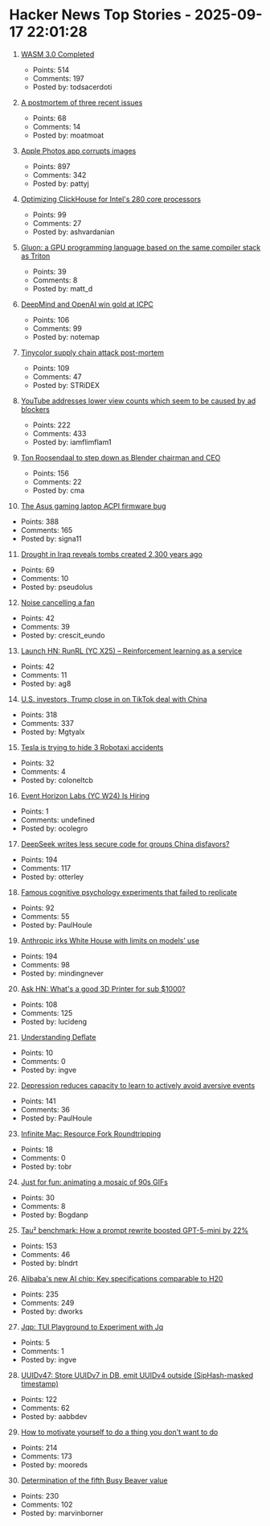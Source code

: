 # Hacker News Top Stories - 2025-09-17 22:01:28

1. [WASM 3.0 Completed](https://webassembly.org/news/2025-09-17-wasm-3.0/)
   - Points: 514
   - Comments: 197
   - Posted by: todsacerdoti

2. [A postmortem of three recent issues](https://www.anthropic.com/engineering/a-postmortem-of-three-recent-issues)
   - Points: 68
   - Comments: 14
   - Posted by: moatmoat

3. [Apple Photos app corrupts images](https://tenderlovemaking.com/2025/09/17/apple-photos-app-corrupts-images/)
   - Points: 897
   - Comments: 342
   - Posted by: pattyj

4. [Optimizing ClickHouse for Intel's 280 core processors](https://clickhouse.com/blog/optimizing-clickhouse-intel-high-core-count-cpu)
   - Points: 99
   - Comments: 27
   - Posted by: ashvardanian

5. [Gluon: a GPU programming language based on the same compiler stack as Triton](https://github.com/triton-lang/triton/blob/main/python/tutorials/gluon/01-intro.py)
   - Points: 39
   - Comments: 8
   - Posted by: matt_d

6. [DeepMind and OpenAI win gold at ICPC](https://codeforces.com/blog/entry/146536)
   - Points: 106
   - Comments: 99
   - Posted by: notemap

7. [Tinycolor supply chain attack post-mortem](https://sigh.dev/posts/ctrl-tinycolor-post-mortem/)
   - Points: 109
   - Comments: 47
   - Posted by: STRiDEX

8. [YouTube addresses lower view counts which seem to be caused by ad blockers](https://9to5google.com/2025/09/16/youtube-lower-view-counts-ad-blockers/)
   - Points: 222
   - Comments: 433
   - Posted by: iamflimflam1

9. [Ton Roosendaal to step down as Blender chairman and CEO](https://www.cgchannel.com/2025/09/ton-roosendaal-to-step-down-as-blender-chairman-and-ceo/)
   - Points: 156
   - Comments: 22
   - Posted by: cma

10. [The Asus gaming laptop ACPI firmware bug](https://github.com/Zephkek/Asus-ROG-Aml-Deep-Dive)
   - Points: 388
   - Comments: 165
   - Posted by: signa11

11. [Drought in Iraq reveals tombs created 2,300 years ago](https://www.smithsonianmag.com/smart-news/severe-droughts-in-iraq-reveals-dozens-of-ancient-tombs-created-2300-years-ago-180987347/)
   - Points: 69
   - Comments: 10
   - Posted by: pseudolus

12. [Noise cancelling a fan](https://chillphysicsenjoyer.substack.com/p/noise-cancelling-a-fan)
   - Points: 42
   - Comments: 39
   - Posted by: crescit_eundo

13. [Launch HN: RunRL (YC X25) – Reinforcement learning as a service](https://runrl.com)
   - Points: 42
   - Comments: 11
   - Posted by: ag8

14. [U.S. investors, Trump close in on TikTok deal with China](https://www.wsj.com/tech/details-emerge-on-u-s-china-tiktok-deal-594e009f)
   - Points: 318
   - Comments: 337
   - Posted by: Mgtyalx

15. [Tesla is trying to hide 3 Robotaxi accidents](https://electrek.co/2025/09/17/tesla-hide-3-robotaxi-accidents/)
   - Points: 32
   - Comments: 4
   - Posted by: coloneltcb

16. [Event Horizon Labs (YC W24) Is Hiring](https://www.ycombinator.com/companies/event-horizon-labs/jobs/U6oyyKZ-founding-engineer-at-event-horizon-labs)
   - Points: 1
   - Comments: undefined
   - Posted by: ocolegro

17. [DeepSeek writes less secure code for groups China disfavors?](https://www.washingtonpost.com/technology/2025/09/16/deepseek-ai-security/)
   - Points: 194
   - Comments: 117
   - Posted by: otterley

18. [Famous cognitive psychology experiments that failed to replicate](https://buttondown.com/aethermug/archive/aether-mug-famous-cognitive-psychology/)
   - Points: 92
   - Comments: 55
   - Posted by: PaulHoule

19. [Anthropic irks White House with limits on models’ use](https://www.semafor.com/article/09/17/2025/anthropic-irks-white-house-with-limits-on-models-uswhite-house-with-limits-on-models-use)
   - Points: 194
   - Comments: 98
   - Posted by: mindingnever

20. [Ask HN: What's a good 3D Printer for sub $1000?](undefined)
   - Points: 108
   - Comments: 125
   - Posted by: lucideng

21. [Understanding Deflate](https://jjrscott.com/to-deflate-or-not/)
   - Points: 10
   - Comments: 0
   - Posted by: ingve

22. [Depression reduces capacity to learn to actively avoid aversive events](https://www.eneuro.org/content/12/9/ENEURO.0034-25.2025)
   - Points: 141
   - Comments: 36
   - Posted by: PaulHoule

23. [Infinite Mac: Resource Fork Roundtripping](https://blog.persistent.info/2025/09/infinite-mac-resource-forks.html)
   - Points: 18
   - Comments: 0
   - Posted by: tobr

24. [Just for fun: animating a mosaic of 90s GIFs](https://alexplescan.com/posts/2025/09/15/gifs/)
   - Points: 30
   - Comments: 8
   - Posted by: Bogdanp

25. [Tau² benchmark: How a prompt rewrite boosted GPT-5-mini by 22%](https://quesma.com/blog/tau2-benchmark-improving-results-smaller-models/)
   - Points: 153
   - Comments: 46
   - Posted by: blndrt

26. [Alibaba's new AI chip: Key specifications comparable to H20](https://news.futunn.com/en/post/62202518/alibaba-s-new-ai-chip-unveiled-key-specifications-comparable-to)
   - Points: 235
   - Comments: 249
   - Posted by: dworks

27. [Jqp: TUI Playground to Experiment with Jq](https://github.com/noahgorstein/jqp)
   - Points: 5
   - Comments: 1
   - Posted by: ingve

28. [UUIDv47: Store UUIDv7 in DB, emit UUIDv4 outside (SipHash-masked timestamp)](https://github.com/stateless-me/uuidv47)
   - Points: 122
   - Comments: 62
   - Posted by: aabbdev

29. [How to motivate yourself to do a thing you don't want to do](https://ashleyjanssen.com/how-to-motivate-yourself-to-do-a-thing-you-dont-want-to-do/)
   - Points: 214
   - Comments: 173
   - Posted by: mooreds

30. [Determination of the fifth Busy Beaver value](https://arxiv.org/abs/2509.12337)
   - Points: 230
   - Comments: 102
   - Posted by: marvinborner


